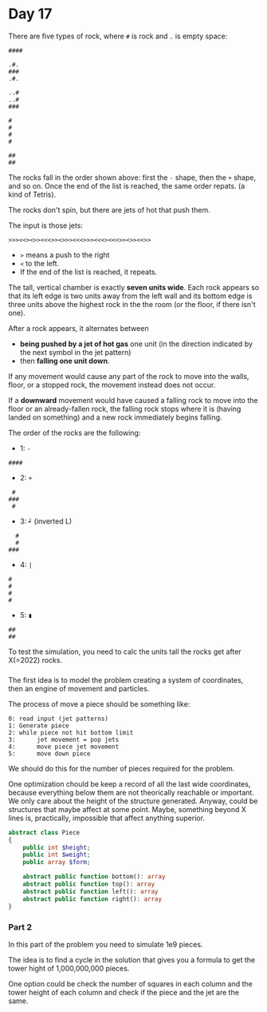# Day 17

There are five types of rock, where `#` is rock and `.` is empty space:

```text
####

.#.
###
.#.

..#
..#
###

#
#
#
#

##
##
```

The rocks fall in the order shown above: first the `-` shape, then the `+` shape, and so on. Once the end of the list is reached, the same order repats. (a kind of Tetris).

The rocks don't spin, but there are jets of hot that push them.

The input is those jets:
```text
>>><<><>><<<>><>>><<<>>><<<><<<>><>><<>>
```

- `>` means a push to the right
- `<` to the left.
- If the end of the list is reached, it repeats.

The tall, vertical chamber is exactly **seven units wide**. Each rock appears so that its left edge is two units away from the left wall and its bottom edge is three units above the highest rock in the the room (or the floor, if there isn't one).

After a rock appears, it alternates between 
- **being pushed by a jet of hot gas** one unit (in the direction indicated by the next symbol in the jet pattern)
- then **falling one unit down**.

If any movement would cause any part of the rock to move into the walls, floor, or a stopped rock, the movement instead does not occur.

If a **downward** movement would have caused a falling rock to move into the floor or an already-fallen rock, the falling rock stops where it is (having landed on something) and a new rock immediately begins falling.

The order of the rocks are the following:
- 1: `-`
```text
####
```

- 2: `+`
```text
 #
###
 #
```

- 3: `┙` (inverted L)
```
  #
  #
###
```

- 4: `|`
```
#
#
#
#
```

- 5: `∎`
```
##
##
```

To test the simulation, you need to calc the units tall the rocks get after X(=2022) rocks.

###

The first idea is to model the problem creating a system of coordinates,
then an engine of movement and particles.

The process of move a piece should be something like:
```pseudocode
0: read input (jet patterns)
1: Generate piece
2: while piece not hit bottom limit
3:      jet movement = pop jets
4:      move piece jet movement
5:      move down piece
```

We should do this for the number of pieces required for the problem.

One optimization chould be keep a record of all the last wide coordinates,
because everything below them are not theorically reachable or important.
We only care about the height of the structure generated. Anyway, could be structures that maybe affect at some point. Maybe, something beyond X lines is, practically, impossible that affect anything superior.

```php
abstract class Piece
{
    public int $height;
    public int $weight;
    public array $form;

    abstract public function bottom(): array
    abstract public function top(): array
    abstract public function left(): array
    abstract public function right(): array
}


```

### Part 2

In this part of the problem you need to simulate 1e9 pieces.

The idea is to find a cycle in the solution that gives you a formula to get the tower hight of 1,000,000,000 pieces.

One option could be check the number of squares in each column and the tower height of each column and check if the piece and the jet are the same.